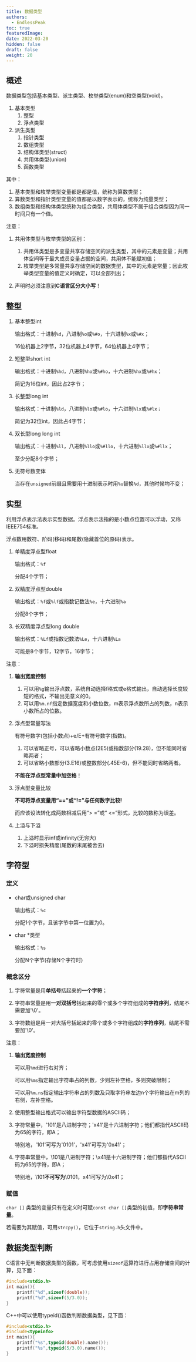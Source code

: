 ```yaml
---
title: 数据类型
authors:
  - EndlessPeak
toc: true
featuredImage: 
date: 2022-03-20
hidden: false
draft: false
weight: 20
---
```


## 概述

数据类型包括基本类型、派生类型、枚举类型(enum)和空类型(void)。

1. 基本类型
   1. 整型
   2. 浮点类型
2. 派生类型
   1. 指针类型
   2. 数组类型
   3. 结构体类型(struct)
   4. 共用体类型(union)
   5. 函数类型

其中：

1. 基本类型和枚举类型变量都是都是值，统称为算数类型；
2. 算数类型和指针类型变量的值都是以数字表示的，统称为纯量类型；
3. 数组类型和结构体类型统称为组合类型，共用体类型不属于组合类型因为同一时间只有一个值。

注意：

1. 共用体类型与枚举类型的区别：
   1. 共用体类型是多变量共享存储空间的派生类型，其中的元素是变量；共用体空间等于最大成员变量占据的空间，共用体不能赋初值；
   1. 枚举类型是多常量共享存储空间的数据类型，其中的元素是常量；因此枚举类型变量的值定义时确定，可以全部列出；

2. 声明时必须注意到**C语言区分大小写**！

## 整型

1. 基本整型int 

   输出格式：十进制`%d`，八进制`%o`或`%#o`，十六进制`%x`或`%#x`；

   16位机器上2字节，32位机器上4字节，64位机器上4字节；

2. 短整型short int 

   输出格式：十进制`%hd`，八进制`%ho`或`%#ho`，十六进制`%hx`或`%#hx`；

   简记为16位int，因此占2字节；

3. 长整型long int

   输出格式：十进制`%ld`，八进制`%lo`或`%#lo`，十六进制`%lx`或`%#lx；`

   简记为32位int，因此占4字节；

4. 双长型long long int

   输出格式：十进制`%ll`，八进制`%llo`或`%#llo`，十六进制`%llx`或`%#llx`；

   至少分配8个字节；

5. 无符号数变体

   当存在`unsigned`前缀且需要用十进制表示时用`%u`替换`%d`，其他时候均不变；

## 实型

利用浮点表示法表示实型数据。浮点表示法指的是小数点位置可以浮动，又称IEEE754标准。

浮点数用数符、阶码(移码)和尾数(隐藏首位的原码)表示。

1. 单精度浮点型float

   输出格式：`%f`

   分配4个字节；

2. 双精度浮点型double

   输出格式：`%f`或`%lf`或指数记数法`%e`，十六进制`%a`

   分配8个字节；

3. 长双精度浮点型long double

   输出格式：`%Lf`或指数记数法`%Le`，十六进制`%La`

   可能是8个字节，12字节，16字节；

注意：

1. **输出宽度控制**

   1. 可以用`%g`输出浮点数，系统自动选择f格式或e格式输出，自动选择长度较短的格式，不输出无意义的0。
   2. 可以用`%m.nf`指定数据宽度和小数位数，m表示浮点数所占的列数，n表示小数所占的位数。
   
1. 浮点型常量写法

   有符号数字(包括小数点)+e/E+有符号数字(指数)。

   1. 可以省略正号，可以省略小数点(2E5)或指数部分(19.28)，但不能同时省略两者；
   2. 可以省略小数部分(3.E16)或整数部分(.45E-6)，但不能同时省略两者。

   **不能在浮点型常量中加空格**！

2. 浮点型变量比较

   **不可将浮点变量用“==”或“!=”与任何数字比较!**

   而应该设法转化成两数相减后用“> =”或“ <=”形式，比较的数称为误差。

3. 上溢与下溢

   1. 上溢时显示inf或infinity(无穷大)
   2. 下溢时损失精度(尾数的末尾被舍去)

## 字符型

### 定义

- char或unsigned char

  输出格式：`%c`

  分配1个字节，且该字节中第一位置为0。

- char *类型

  输出格式：`%s`

  分配N个字节(存储N个字符时)

### 概念区分

1. 字符常量是用**单括号**括起来的**一个字符**；

2. 字符串常量是用**一对双括号**括起来的零个或多个字符组成的**字符序列**，结尾不需要加'\0'。

3. 字符数组是用一对大括号括起来的零个或多个字符组成的**字符序列**，结尾不需要加'\0'。

注意：

1. **输出宽度控制**

   可以用`%md`进行右对齐；

   可以用`%ms`指定输出字符串占的列数，少则左补空格，多则突破限制；

   可以用`%m.ns`指定输出字符串占的列数及只取字符串左边n个字符输出在m列的右侧，左补空格。

1. 使用整型输出格式可以输出字符型数据的ASCII码；

2. 字符常量中，'101'是八进制字符；'x41'是十六进制字符；他们都指代ASCII码为65的字符，即A；

   特别地，'101'可写为'0101'，'x41'可写为'0x41'；

3. 字符串常量中，\101是八进制字符；\x41是十六进制字符；他们都指代ASCII码为65的字符，即A；

   特别地，\101**不可写为**\0101，x41可写为\0x41；

### 赋值

`char []` 类型的变量只有在定义时可赋`const char []`类型的初值，即**字符串常量**。

若需要为其赋值，可用`strcpy()`，它位于`string.h`头文件中。

## 数据类型判断

C语言中无判断数据类型的函数，可考虑使用`sizeof`运算符进行占用存储空间的计算，见下面：

```c++
#include<stdio.h>
int main(){
    printf("%d",sizeof(double));
    printf("%d",sizeof(5/3.0));
}
```

C++中可以使用typeid()函数判断数据类型，见下面：

```c++
#include<stdio.h>
#include<typeinfo>
int main(){
    printf("%s",typeid(double).name());
    printf("%s",typeid(5/3.0).name());
}
```

